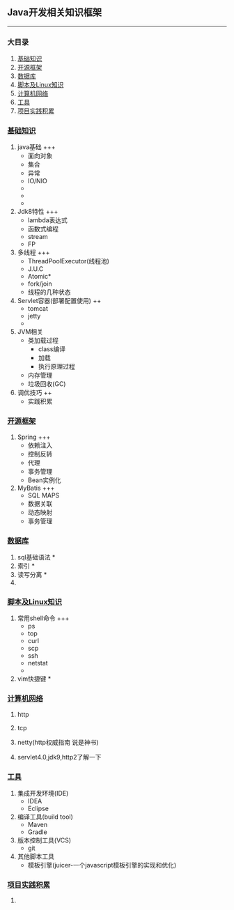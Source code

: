 ## Java开发相关知识框架
-------
### 大目录
1. [基础知识](#baseKnowledge)
2. [开源框架](#framework)
3. [数据库](#database)
4. [脚本及Linux知识](#script)
5. [计算机网络](#networ)
6. [工具](#tool)
7. [项目实践积累](#development)

<div id="baseKnowledge"></div>

### [基础知识](/impl/java基础知识复习笔记.md) 
1. java基础 +++
	* 面向对象
	* 集合
	* 异常 
	* IO/NIO
	* 
	*
	*
2. Jdk8特性 +++
	* lambda表达式
	* 函数式编程
	* stream
	* FP
3. 多线程 +++
	* ThreadPoolExecutor(线程池)
	* J.U.C
	* Atomic*
	* fork/join 
	* 线程的几种状态
4. Servlet容器(部署配置使用) ++
	* tomcat
	* jetty 
	* 
5. JVM相关
	* 类加载过程
		* class编译
		* 加载 
		* 执行原理过程
	* 内存管理
	* 垃圾回收(GC)
6. 调优技巧 ++
	* 实践积累

<div id="framework"></div>

### [开源框架](/impl/开源框架学习.md)
1. Spring +++
	* 依赖注入
	* 控制反转
	* 代理
	* 事务管理
	* Bean实例化
2. MyBatis +++
	* SQL MAPS
	* 数据关联
	* 动态映射
	* 事务管理

<div id="database"></div>

### [数据库](/impl/数据库学习.md)
1. sql基础语法
	* 
2. 索引
	*
3. 读写分离
	*
4. 

<div id="script"></div>

### [脚本及Linux知识](/impl/脚本知识.md)
1. 常用shell命令 +++
	* ps 
	* top 
	* curl
	* scp 
	* ssh
	* netstat
	* 
2. vim快捷键
	* 

<div id="network"></div>

### [计算机网络](/impl/计算机网络.md)
1. http

2. tcp 
3. netty(http权威指南 说是神书)
4. servlet4.0,jdk9,http2了解一下

<div id="tool"></div>

### [工具](/impl/开发工具及环境.md)
1. 集成开发环境(IDE)
	* IDEA
	* Eclipse
2. 编译工具(build tool)
	* Maven
	* Gradle
3. 版本控制工具(VCS)
	* git
4. 其他脚本工具
	* 模板引擎(juicer-一个javascript模板引擎的实现和优化)

<div id="development"></div>

### [项目实践积累](/impl/java项目相关知识点.md)
1. 









































